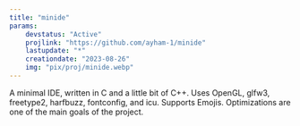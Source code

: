 ```yaml
---
title: "minide"
params:
    devstatus: "Active"
    projlink: "https://github.com/ayham-1/minide"
    lastupdate: "*"
    creationdate: "2023-08-26"
    img: "pix/proj/minide.webp"
---
```


A minimal IDE, written in C and a little bit of C++. Uses OpenGL, glfw3, freetype2, harfbuzz, fontconfig, and icu. Supports Emojis. Optimizations are one of the main goals of the project. 
